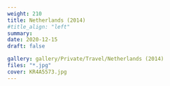 ```yaml
---
weight: 210
title: Netherlands (2014)
#title_align: "left"
summary: 
date: 2020-12-15
draft: false

gallery: gallery/Private/Travel/Netherlands (2014)
files: "*.jpg"
cover: KR4A5573.jpg
---
```

